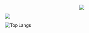 

<!--
**friedchickenn/friedchickenn** is a ✨ _special_ ✨ repository because its `README.md` (this file) appears on your GitHub profile.



Here are some ideas to get you started:

- 🔭 I’m currently working on ...
- 🌱 I’m currently learning ...
- 📫 How to reach me: ...
- 😄 Pronouns: ...
- ⚡ Fun fact: ...
-->
<p align="center"> 
  <img src="https://capsule-render.vercel.app/api?type=waving&color=auto&height=200&section=header&text=Ayyow%Whatssap&fontSize=65&fontColor=auto" />
</p>


<picture>
  <source
    srcset="https://github-readme-stats.vercel.app/api?username=friedchickenn&show_icons=true&theme=dracula"
    media="(prefers-color-scheme: dark)"
  />
  <source
    srcset="https://github-readme-stats.vercel.app/api?username=friedchickenn&show_icons=true"
    media="(prefers-color-scheme: light), (prefers-color-scheme: no-preference)"
  />
  <img src="https://github-readme-stats.vercel.app/api?username=friedchickenn&show_icons=true" />
</picture>

![Top Langs](https://github-readme-stats.vercel.app/api/top-langs/?username=friedchickenn&layout=compact)


